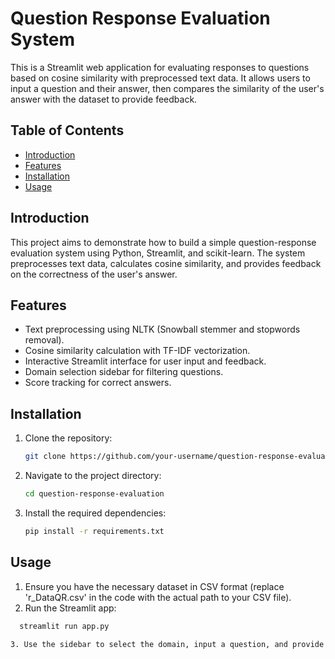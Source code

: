# Question Response Evaluation System

This is a Streamlit web application for evaluating responses to questions based on cosine similarity with preprocessed text data. It allows users to input a question and their answer, then compares the similarity of the user's answer with the dataset to provide feedback.

## Table of Contents

- [Introduction](#introduction)
- [Features](#features)
- [Installation](#installation)
- [Usage](#usage)

## Introduction

This project aims to demonstrate how to build a simple question-response evaluation system using Python, Streamlit, and scikit-learn. The system preprocesses text data, calculates cosine similarity, and provides feedback on the correctness of the user's answer.

## Features

- Text preprocessing using NLTK (Snowball stemmer and stopwords removal).
- Cosine similarity calculation with TF-IDF vectorization.
- Interactive Streamlit interface for user input and feedback.
- Domain selection sidebar for filtering questions.
- Score tracking for correct answers.

## Installation

1. Clone the repository:

   ```bash
   git clone https://github.com/your-username/question-response-evaluation.git
2. Navigate to the project directory:
   ```bash
   cd question-response-evaluation
3. Install the required dependencies:
    ```bash
    pip install -r requirements.txt

## Usage
1. Ensure you have the necessary dataset in CSV format (replace 'r_DataQR.csv' in the code with the actual path to your CSV file).
2. Run the Streamlit app:
```bash
  streamlit run app.py

3. Use the sidebar to select the domain, input a question, and provide your answer for evaluation.
   

